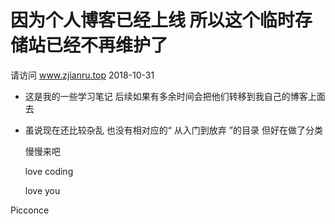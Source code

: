 # 因为个人博客已经上线  所以这个临时存储站已经不再维护了
请访问 www.zjianru.top
                                                        2018-10-31



- 这是我的一些学习笔记  后续如果有多余时间会把他们转移到我自己的博客上面去
- 虽说现在还比较杂乱 也没有相对应的“ 从入门到放弃 ”的目录  但好在做了分类
  
  慢慢来吧
  
  love coding

  love you

Picconce
